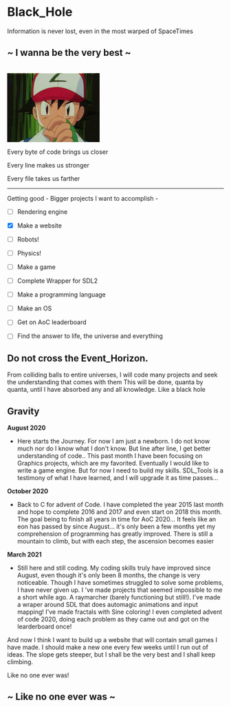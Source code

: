 # Black_Hole
Information is never lost, even in the most warped of SpaceTimes

## ~ I wanna be the very best ~

<br> <img align="center" src="ressources/Itson.gif"/><br>


Every byte of code brings us closer

Every line makes us stronger

Every file takes us farther

--------------------------------
 Getting good - Bigger projects I want to accomplish -
 
 - [ ] Rendering engine
 - [X] Make a website
 - [ ] Robots!
 - [ ] Physics!
 - [ ] Make a game
 - [ ] Complete Wrapper for SDL2
 - [ ] Make a programming language
 - [ ] Make an OS
 - [ ] Get on AoC leaderboard
 - [ ] Find the answer to life, the universe and everything


## Do not cross the Event_Horizon.

From colliding balls to entire universes, I will code many projects and seek the understanding that comes with them
This will be done, quanta by quanta, until I have absorbed any and all knowledge.
Like a black hole

## Gravity

**August 2020**

- Here starts the Journey. For now I am just a newborn. I do not know much nor do I know what I don't know. But line after line, I get better understanding of code..
This past month I have been focusing on Graphics projects, which are my favorited. Eventually I would like to write a game engine. But for now I need to build my skills.
SDL_Tools is a testimony of what I have learned, and I will upgrade it as time passes...

**October 2020**

- Back to C for advent of Code. I have completed the year 2015 last month and hope to complete 2016 and 2017 and even start on 2018 this month. The goal being to finish all years in time for AoC 2020...
It feels like an eon has passed by since August... it's only been a few months yet my comprehension of programming has greatly improved. There is still a mountain to climb, but with each step, the ascension becomes easier


**March 2021**

- Still here and still coding. My coding skills truly have improved since August, even though it's only  been 8 months, the change is very noticeable. Though I have sometimes struggled to solve some problems, I have never given up. I 've made projects that seemed impossible to me a short while ago. A raymarcher (barely functioning but still!). I've made a wraper around SDL that does automagic animations and input mapping! I've made fractals with Sine coloring! I even completed advent of code 2020, doing each problem as they came out and got on the learderboard once!

And now I think I want to build up a website that will contain small games I have made. I should make a new one every few weeks until I run out of ideas.
The slope gets steeper, but I shall be the very best and I shall keep climbing.

Like no one ever was!

## ~ Like no one ever was ~
